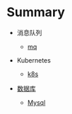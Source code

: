 # Summary

* 消息队列

  + [mq](消息队列/mq.md)
  
* Kubernetes

  + [k8s](kubernetes/k8s.md)
  
* [数据库](数据库/README.md)

  * [Mysql](数据库/mysql.md)
  
    
  
    
  